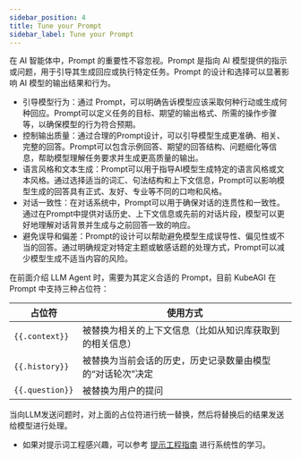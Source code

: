 ```yaml
---
sidebar_position: 4
title: Tune your Prompt
sidebar_label: Tune your Prompt
---
```


在 AI 智能体中，Prompt 的重要性不容忽视。Prompt 是指向 AI 模型提供的指示或问题，用于引导其生成回应或执行特定任务。Prompt 的设计和选择可以显著影响 AI 模型的输出结果和行为。

* 引导模型行为：通过 Prompt，可以明确告诉模型应该采取何种行动或生成何种回应。Prompt可以定义任务的目标、期望的输出格式、所需的操作步骤等，以确保模型的行为符合预期。
* 控制输出质量：通过合理的Prompt设计，可以引导模型生成更准确、相关、完整的回答。Prompt可以包含示例回答、期望的回答结构、问题细化等信息，帮助模型理解任务要求并生成更高质量的输出。
* 语言风格和文本生成：Prompt可以用于指导AI模型生成特定的语言风格或文本风格。通过选择适当的词汇、句法结构和上下文信息，Prompt可以影响模型生成的回答具有正式、友好、专业等不同的口吻和风格。
* 对话一致性：在对话系统中，Prompt可以用于确保对话的连贯性和一致性。通过在Prompt中提供对话历史、上下文信息或先前的对话片段，模型可以更好地理解对话背景并生成与之前回答一致的响应。
* 避免误导和偏差：Prompt的设计可以帮助避免模型生成误导性、偏见性或不当的回答。通过明确规定对特定主题或敏感话题的处理方式，Prompt可以减少模型生成不适当内容的风险。

在前面介绍 LLM Agent 时，需要为其定义合适的 Prompt，目前 KubeAGI 在 Prompt 中支持三种占位符：

占位符    | 使用方式
-------- | -----
```{{.context}}``` | 被替换为相关的上下文信息（比如从知识库获取到的相关信息）
```{{.history}}``` | 被替换为当前会话的历史，历史记录数量由模型的“对话轮次”决定
```{{.question}}``` | 被替换为用户的提问

当向LLM发送问题时，对上面的占位符进行统一替换，然后将替换后的结果发送给模型进行处理。

* 如果对提示词工程感兴趣，可以参考 [提示工程指南](https://www.promptingguide.ai/zh) 进行系统性的学习。